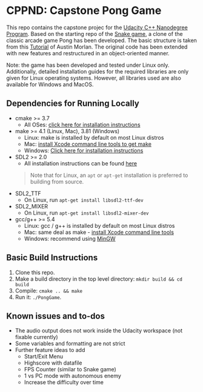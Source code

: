 # CPPND: Capstone Pong Game
This repo contains the capstone projec for the [Udacity C++ Nanodegree Program](https://www.udacity.com/course/c-plus-plus-nanodegree--nd213). Based on the starting repo of the [Snake game](https://github.com/udacity/CppND-Capstone-Snake-Game), a clone of the classic arcade game Pong has been developed. The basic structure is taken from this [Tutorial](https://github.com/udacity/CppND-Capstone-Snake-Game) of Austin Morlan. The original code has been extended with new features and restructured in an object-oriented manner.

Note: the game has been developed and tested under Linux only. Additionally, detailed installation guides for the required libraries are only given for Linux operating systems. However, all libraries used are also available for Windows and MacOS.

## Dependencies for Running Locally
* cmake >= 3.7
  * All OSes: [click here for installation instructions](https://cmake.org/install/)
* make >= 4.1 (Linux, Mac), 3.81 (Windows)
  * Linux: make is installed by default on most Linux distros
  * Mac: [install Xcode command line tools to get make](https://developer.apple.com/xcode/features/)
  * Windows: [Click here for installation instructions](http://gnuwin32.sourceforge.net/packages/make.htm)
* SDL2 >= 2.0
  * All installation instructions can be found [here](https://wiki.libsdl.org/Installation)
  >Note that for Linux, an `apt` or `apt-get` installation is preferred to building from source. 
* SDL2_TTF
  * On Linux, run `apt-get install libsdl2-ttf-dev`
* SDL2_MIXER
  * On Linux, run `apt-get install libsdl2-mixer-dev`
* gcc/g++ >= 5.4
  * Linux: gcc / g++ is installed by default on most Linux distros
  * Mac: same deal as make - [install Xcode command line tools](https://developer.apple.com/xcode/features/)
  * Windows: recommend using [MinGW](http://www.mingw.org/)

## Basic Build Instructions

1. Clone this repo.
2. Make a build directory in the top level directory: `mkdir build && cd build`
3. Compile: `cmake .. && make`
4. Run it: `./PongGame`.


## Known issues and to-dos
* The audio output does not work inside the Udacity workspace (not fixable currently)
* Some variables and formatting are not strict
* Further feature ideas to add
  * Start/Exit Menu
  * Highscore with datafile
  * FPS Counter (similar to Snake game)
  * 1 vs PC mode with autonomous enemy
  * Increase the difficulty over time
